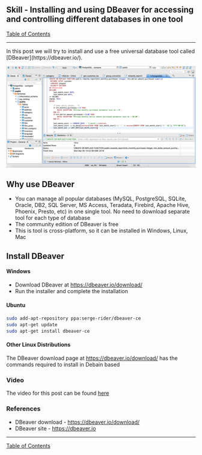 ## Skill - Installing and using DBeaver for accessing and controlling different databases in one tool

[Table of Contents](https://nagasudhir.blogspot.com/2020/04/taming-python-table-of-contents.html)

<hr/>
In this post we will try to install and use a free universal database tool called [DBeaver](https://dbeaver.io/).

![DBeaver_demo](https://github.com/nagasudhirpulla/taming_python/raw/master/blog/skills/assets/img/DBeaver_demo.png)

## Why use DBeaver
* You can manage all popular databases (MySQL, PostgreSQL, SQLite, Oracle, DB2, SQL Server, MS Access, Teradata, Firebird, Apache Hive, Phoenix, Presto, etc) in one single tool. No need to download separate tool for each type of database
* The community edition of DBeaver is free
* This is tool is cross-platform, so it can be installed in Windows, Linux, Mac

## Install DBeaver
#### Windows
* Download DBeaver at https://dbeaver.io/download/
* Run the installer and complete the installation

#### Ubuntu
```bash
sudo add-apt-repository ppa:serge-rider/dbeaver-ce
sudo apt-get update
sudo apt-get install dbeaver-ce
```
#### Other Linux Distributions
The DBeaver download page at https://dbeaver.io/download/ has the commands required to install in Debain based


### Video
The video for this post can be found [here](https://youtu.be/ErUPLbqXiB8)

### References
* DBeaver download - https://dbeaver.io/download/
* DBeaver site - https://dbeaver.io

<hr/>

[Table of Contents](https://nagasudhir.blogspot.com/2020/04/taming-python-table-of-contents.html)



<!--stackedit_data:
eyJoaXN0b3J5IjpbNzg0NDc2NTIsMTM0NTQ5MTMxXX0=
-->